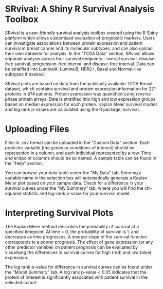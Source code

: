 # SRvival: A Shiny R Survival Analysis Toolbox

SRvival is a user-friendly survival analysis toolbox created using the R Shiny platform which allows customised evaluation of prognostic markers. Users can investigate associations between protein expression and patient survival in breast cancer and its molecular subtypes, and can also upload their own datasets for analysis. In the "TCGA Data" section, SRvival allows separate analysis across four survival endpoints - overall survival, disease-free survival, progression-free interval and disease-free interval. Data can be stratified into LuminalA, LuminalB, HER2+, Basal and Normal-like subtypes if desired.

SRvival plots are based on data from the publically available TCGA Breast dataset, which contains survival and protein expression information for 221 proteins in 874 patients. Protein expression was quantified using reverse phase protein arrays. Data is stratified into high and low expression groups based on median expression for each protein. Kaplan Meier survival models and log rank p-values are calculated using the R package, survival.

# Uploading Files

Files in .csv format can be uploaded in the "Custom Data" section. Each predictor variable (the genes or conditions of interest) should be represented in a column, and each individual represented by a row. Time and endpoint columns should be so named. A sample table can be found in the "Help" section.

You can browse your data table under the "My Data" tab. Entering a variable name in the selection box will automatically generate a Kaplan Meier plot based on your sample data. Check for a difference in your survival curves under the "My Summary" tab, where you will find the chi-squared statistic and log-rank p-value for your survival model.

# Interpreting Survival Plots

The Kaplan Meier method describes the probability of survival at a specified timepoint. At time = 0, the probability of survival is 1, and decreases as time progresses. A steeper slope of the survival function corresponds to a poorer prognosis. The effect of gene expression (or any other predictor variable) on patient prognosis can be evaluated by visualising the differences in survival curves for high (red) and low (blue) expression. 

The log rank p-value for difference in survival curves can be found under the "Model Summary" tab. A log rank p-value < 0.05 indicates that the protein of interest is significantly associated with patient survival in the selected cohort.

